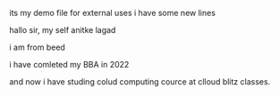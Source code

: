 its my demo file for external uses
i have some new lines

hallo sir,
my self anitke lagad

i am from beed 

i have comleted my BBA in 2022

and now i have studing colud computing cource at clloud blitz classes.
